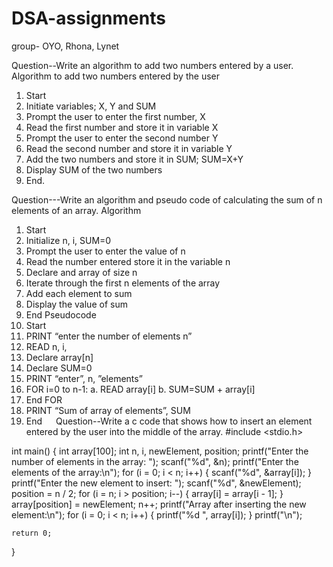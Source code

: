 # DSA-assignments
group- OYO, Rhona, Lynet

Question--Write an algorithm to add two numbers entered by a user.
Algorithm to add two numbers entered by the user

1.	Start
2.	Initiate variables; X, Y and SUM
3.	Prompt the user to enter the first number, X
4.	Read the first number and store it in variable X
5.	Prompt the user to enter the second number Y
6.	Read the second number and store it in variable Y
7.	Add the two numbers and store it in SUM; SUM=X+Y
8.	Display SUM of the two numbers
9.	End. 

Question---Write an algorithm and pseudo code of calculating the sum of n elements of an array.
Algorithm
1.	Start
2.	Initialize n, i, SUM=0
3.	Prompt the user to enter the value of n
4.	Read the number entered store it in the variable n
5.	Declare and array of size n
6.	Iterate through the first n elements of the array
7.	Add each element to sum
8.	Display the value of sum
9.	End 
Pseudocode 
1.	Start 
2.	PRINT “enter the number of elements n”
3.	READ n, i,
4.	Declare array[n]
5.	Declare SUM=0
6.	PRINT “enter”, n, ”elements”
7.	FOR i=0 to n-1:
a.	READ array[i]
b.	SUM=SUM + array[i]
8.	End FOR
9.	PRINT “Sum of array of elements”, SUM
10.	End
 
Question--Write a c code that shows how to insert an element entered by the user into the middle of the array.
#include <stdio.h>

int main() {
    int array[100];
    int n, i, newElement, position;
    printf("Enter the number of elements in the array: ");
    scanf("%d", &n);
    printf("Enter the elements of the array:\n");
    for (i = 0; i < n; i++) {
        scanf("%d", &array[i]);
    }
    printf("Enter the new element to insert: ");
    scanf("%d", &newElement);
    position = n / 2;
    for (i = n; i > position; i--) {
        array[i] = array[i - 1];
    }
    array[position] = newElement;
    n++;
    printf("Array after inserting the new element:\n");
    for (i = 0; i < n; i++) {
        printf("%d ", array[i]);
    }
    printf("\n");

    return 0;
}
